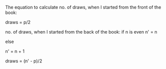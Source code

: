 The equation to calculate no. of draws, when I started from the front of the book:

  draws = p/2

no. of draws, when I started from the back of the book:
if n is even
  n' = n

else

  n' = n + 1

  draws = (n' - p)/2